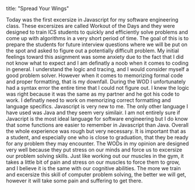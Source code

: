 title: "Spread Your Wings"

  Today was the first excersize in Javascript for my software engineering class. These excersizes are called Workout of the Days and they were designed to train ICS students to quickly and efficiently solve problems and come up with algorithms in a very short period of time. The goal of this is to prepare the students for future interview questions where we will be put on the spot and asked to figure out a potentially difficult problem. My initial feelings toward this asignment was some anxiety due to the fact that I did not know what to expect and I am definatly a noob when it comes to coding in general. I understand the logic and tracing, and I would consider myself a good problem solver. However when it comes to memorizing formal code and proper formatting, that is my downfall. During the WOD I unfortunately had a syntax error the entire time that I could not figure out. I knew the logic was right because it was the same as my partner and he got his code to work. I definatly need to work on memorizing correct formatting and language specifics. Javascript is very new to me. The only other language I have used  was Java and they seem very similair. I am not entirely sure if Javacript is the most ideal language for software engineering but I do know that some functions are easier to remember in Javascript than Java.
  Overall the whole experience was rough but very necessary. It is important that as a student, and especially one who is close to graduation, that they be ready for any problem they may encounter. The WODs in my opinion are designed very well because they put stress on our minds and force us to excersize our problem solving skills. Just like working out our muscles in the gym, it takes a little bit of pain and stress on our muscles to force them to grow, and I believe it is the same with our cognitive abilities. The more we train and excersize this skill of computer problem solving, the better we will get, however it will take some pain and suffering to get there.

